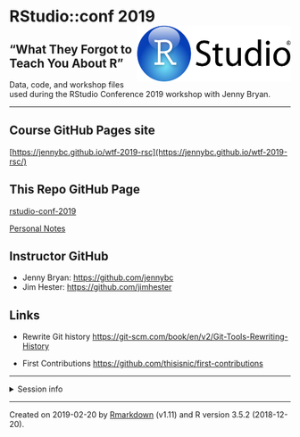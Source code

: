 
<!-- README.md is generated from README.Rmd. Please edit that file -->

# RStudio::conf 2019 <img src="RStudio-Logo.png" align="right" height="100" width="275"/>

## “What They Forgot to Teach You About R”

Data, code, and workshop files used during the RStudio Conference 2019
workshop with Jenny
Bryan.

-----

## Course GitHub Pages site

[https://jennybc.github.io/wtf-2019-rsc](https://jennybc.github.io/wtf-2019-rsc/)

## This Repo GitHub Page

[rstudio-conf-2019](https://stufield.github.io/rstudio-conf-2019/)

[Personal Notes](RStudio-conf-2019-notes)

## Instructor GitHub

  - Jenny Bryan: <https://github.com/jennybc>
  - Jim Hester: <https://github.com/jimhester>

## Links

  - Rewrite Git history
    <https://git-scm.com/book/en/v2/Git-Tools-Rewriting-History>

  - First Contributions
    <https://github.com/thisisnic/first-contributions>

-----

<details>

<summary>Session info</summary>

``` r
devtools::session_info()
#> ─ Session info ──────────────────────────────────────────────────────────
#>  setting  value                       
#>  version  R version 3.5.2 (2018-12-20)
#>  os       macOS Mojave 10.14.3        
#>  system   x86_64, darwin15.6.0        
#>  ui       X11                         
#>  language (EN)                        
#>  collate  en_US.UTF-8                 
#>  ctype    en_US.UTF-8                 
#>  tz       America/Denver              
#>  date     2019-02-20                  
#> 
#> ─ Packages ──────────────────────────────────────────────────────────────
#>  package     * version date       lib source        
#>  assertthat    0.2.0   2017-04-11 [1] CRAN (R 3.5.0)
#>  backports     1.1.3   2018-12-14 [1] CRAN (R 3.5.0)
#>  callr         3.1.1   2018-12-21 [1] CRAN (R 3.5.0)
#>  cli           1.0.1   2018-09-25 [1] CRAN (R 3.5.0)
#>  crayon        1.3.4   2017-09-16 [1] CRAN (R 3.5.0)
#>  desc          1.2.0   2018-05-01 [1] CRAN (R 3.5.0)
#>  devtools      2.0.1   2018-10-26 [1] CRAN (R 3.5.1)
#>  digest        0.6.18  2018-10-10 [1] CRAN (R 3.5.0)
#>  evaluate      0.12    2018-10-09 [1] CRAN (R 3.5.0)
#>  fs            1.2.6   2018-08-23 [1] CRAN (R 3.5.0)
#>  glue          1.3.0   2018-07-17 [1] CRAN (R 3.5.0)
#>  htmltools     0.3.6   2017-04-28 [1] CRAN (R 3.5.0)
#>  knitr         1.21    2018-12-10 [1] CRAN (R 3.5.1)
#>  magrittr      1.5     2014-11-22 [1] CRAN (R 3.5.0)
#>  memoise       1.1.0   2017-04-21 [1] CRAN (R 3.5.0)
#>  pkgbuild      1.0.2   2018-10-16 [1] CRAN (R 3.5.0)
#>  pkgload       1.0.2   2018-10-29 [1] CRAN (R 3.5.0)
#>  prettyunits   1.0.2   2015-07-13 [1] CRAN (R 3.5.0)
#>  processx      3.2.1   2018-12-05 [1] CRAN (R 3.5.0)
#>  ps            1.3.0   2018-12-21 [1] CRAN (R 3.5.0)
#>  R6            2.3.0   2018-10-04 [1] CRAN (R 3.5.0)
#>  Rcpp          1.0.0   2018-11-07 [1] CRAN (R 3.5.0)
#>  remotes       2.0.2   2018-10-30 [1] CRAN (R 3.5.0)
#>  rlang         0.3.1   2019-01-08 [1] CRAN (R 3.5.2)
#>  rmarkdown     1.11    2018-12-08 [1] CRAN (R 3.5.0)
#>  rprojroot     1.3-2   2018-01-03 [1] CRAN (R 3.5.0)
#>  sessioninfo   1.1.1   2018-11-05 [1] CRAN (R 3.5.0)
#>  stringi       1.2.4   2018-07-20 [1] CRAN (R 3.5.0)
#>  stringr       1.3.1   2018-05-10 [1] CRAN (R 3.5.0)
#>  testthat      2.0.1   2018-10-13 [1] CRAN (R 3.5.0)
#>  usethis       1.4.0   2018-08-14 [1] CRAN (R 3.5.0)
#>  withr         2.1.2   2018-03-15 [1] CRAN (R 3.5.0)
#>  xfun          0.4     2018-10-23 [1] CRAN (R 3.5.0)
#>  yaml          2.2.0   2018-07-25 [1] CRAN (R 3.5.0)
#> 
#> [1] /Users/sfield/r_libs
#> [2] /Library/Frameworks/R.framework/Versions/3.5/Resources/library
```

</details>

-----

Created on 2019-02-20 by
[Rmarkdown](https://github.com/rstudio/rmarkdown) (v1.11) and R version
3.5.2 (2018-12-20).
